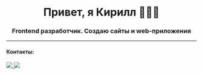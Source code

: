 <h1 align="center">Привет, я Кирилл 👨🏻‍💻</h1>
<h3 align="center">Frontend разработчик. Создаю сайты и web-приложения</h3>

---

<h4 align="left">Контакты:</h4>
  
<a href='https://t.me/ker4ik13'>
  <img src="https://img.shields.io/badge/ker4ik13-tg?style=for-the-badge&logo=Telegram&logoColor=white&color=blue"/>
</a>
<a href='https://vk.com/kireevdev'>
  <img src="https://img.shields.io/badge/kireevdev?style=for-the-badge&logo=Vk&logoColor=white&color=blue"/>
</a>
